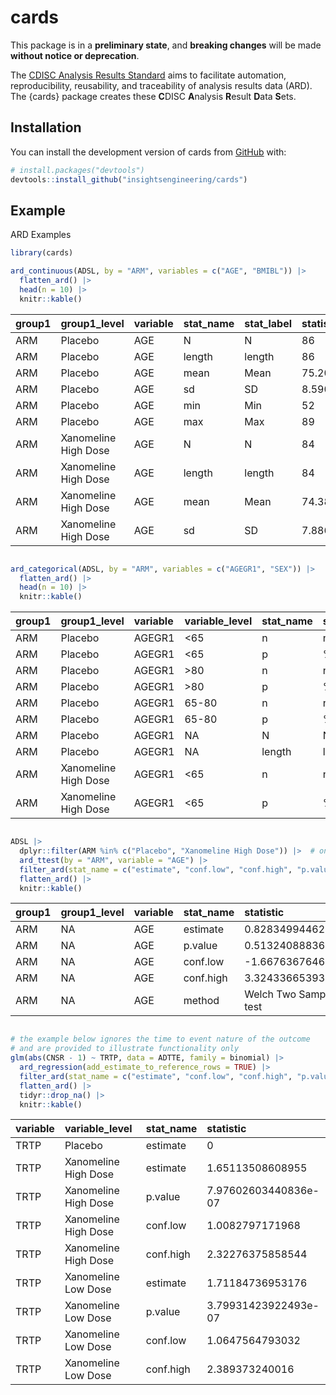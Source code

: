
<!-- README.md is generated from README.Rmd. Please edit that file -->

# cards

<!-- badges: start -->
<!-- [![R-CMD-check](https://github.com/insightsengineering/cards/actions/workflows/R-CMD-check.yaml/badge.svg)](https://github.com/insightsengineering/cards/actions/workflows/R-CMD-check.yaml) -->
<!-- [![Codecov test coverage](https://codecov.io/gh/insightsengineering/cards/branch/main/graph/badge.svg)](https://app.codecov.io/gh/insightsengineering/cards?branch=main) -->
<!-- badges: end -->

This package is in a **preliminary state**, and **breaking changes**
will be made **without notice or deprecation**.

The [CDISC Analysis Results
Standard](https://www.cdisc.org/standards/foundational/analysis-results-standards)
aims to facilitate automation, reproducibility, reusability, and
traceability of analysis results data (ARD). The {cards} package creates
these **C**DISC **A**nalysis **R**esult **D**ata **S**ets.

## Installation

You can install the development version of cards from
[GitHub](https://github.com/) with:

``` r
# install.packages("devtools")
devtools::install_github("insightsengineering/cards")
```

## Example

ARD Examples

``` r
library(cards)

ard_continuous(ADSL, by = "ARM", variables = c("AGE", "BMIBL")) |> 
  flatten_ard() |> 
  head(n = 10) |> 
  knitr::kable()
```

| group1 | group1_level         | variable | stat_name | stat_label | statistic        | warning | error |
|:-------|:---------------------|:---------|:----------|:-----------|:-----------------|:--------|:------|
| ARM    | Placebo              | AGE      | N         | N          | 86               | NA      | NA    |
| ARM    | Placebo              | AGE      | length    | length     | 86               | NA      | NA    |
| ARM    | Placebo              | AGE      | mean      | Mean       | 75.2093023255814 | NA      | NA    |
| ARM    | Placebo              | AGE      | sd        | SD         | 8.59016712714193 | NA      | NA    |
| ARM    | Placebo              | AGE      | min       | Min        | 52               | NA      | NA    |
| ARM    | Placebo              | AGE      | max       | Max        | 89               | NA      | NA    |
| ARM    | Xanomeline High Dose | AGE      | N         | N          | 84               | NA      | NA    |
| ARM    | Xanomeline High Dose | AGE      | length    | length     | 84               | NA      | NA    |
| ARM    | Xanomeline High Dose | AGE      | mean      | Mean       | 74.3809523809524 | NA      | NA    |
| ARM    | Xanomeline High Dose | AGE      | sd        | SD         | 7.88609384869824 | NA      | NA    |

``` r

ard_categorical(ADSL, by = "ARM", variables = c("AGEGR1", "SEX")) |> 
  flatten_ard() |> 
  head(n = 10) |> 
  knitr::kable()
```

| group1 | group1_level         | variable | variable_level | stat_name | stat_label | statistic         | warning | error |
|:-------|:---------------------|:---------|:---------------|:----------|:-----------|:------------------|:--------|:------|
| ARM    | Placebo              | AGEGR1   | \<65           | n         | n          | 14                | NA      | NA    |
| ARM    | Placebo              | AGEGR1   | \<65           | p         | %          | 0.162790697674419 | NA      | NA    |
| ARM    | Placebo              | AGEGR1   | \>80           | n         | n          | 30                | NA      | NA    |
| ARM    | Placebo              | AGEGR1   | \>80           | p         | %          | 0.348837209302326 | NA      | NA    |
| ARM    | Placebo              | AGEGR1   | 65-80          | n         | n          | 42                | NA      | NA    |
| ARM    | Placebo              | AGEGR1   | 65-80          | p         | %          | 0.488372093023256 | NA      | NA    |
| ARM    | Placebo              | AGEGR1   | NA             | N         | N          | 86                | NA      | NA    |
| ARM    | Placebo              | AGEGR1   | NA             | length    | length     | 86                | NA      | NA    |
| ARM    | Xanomeline High Dose | AGEGR1   | \<65           | n         | n          | 11                | NA      | NA    |
| ARM    | Xanomeline High Dose | AGEGR1   | \<65           | p         | %          | 0.130952380952381 | NA      | NA    |

``` r

ADSL |>
  dplyr::filter(ARM %in% c("Placebo", "Xanomeline High Dose")) |>  # only only two groups for a t-test
  ard_ttest(by = "ARM", variable = "AGE") |> 
  filter_ard(stat_name = c("estimate", "conf.low", "conf.high", "p.value", "method")) |> 
  flatten_ard() |> 
  knitr::kable()
```

| group1 | group1_level | variable | stat_name | statistic               | warning | error |
|:-------|:-------------|:---------|:----------|:------------------------|:--------|:------|
| ARM    | NA           | AGE      | estimate  | 0.828349944629011       | NA      | NA    |
| ARM    | NA           | AGE      | p.value   | 0.513240888362863       | NA      | NA    |
| ARM    | NA           | AGE      | conf.low  | -1.66763676468001       | NA      | NA    |
| ARM    | NA           | AGE      | conf.high | 3.32433665393803        | NA      | NA    |
| ARM    | NA           | AGE      | method    | Welch Two Sample t-test | NA      | NA    |

``` r

# the example below ignores the time to event nature of the outcome
# and are provided to illustrate functionality only
glm(abs(CNSR - 1) ~ TRTP, data = ADTTE, family = binomial) |>
  ard_regression(add_estimate_to_reference_rows = TRUE) |> 
  filter_ard(stat_name = c("estimate", "conf.low", "conf.high", "p.value")) |> 
  flatten_ard() |> 
  tidyr::drop_na() |>
  knitr::kable()
```

| variable | variable_level       | stat_name | statistic            |
|:---------|:---------------------|:----------|:---------------------|
| TRTP     | Placebo              | estimate  | 0                    |
| TRTP     | Xanomeline High Dose | estimate  | 1.65113508608955     |
| TRTP     | Xanomeline High Dose | p.value   | 7.97602603440836e-07 |
| TRTP     | Xanomeline High Dose | conf.low  | 1.0082797171968      |
| TRTP     | Xanomeline High Dose | conf.high | 2.32276375858544     |
| TRTP     | Xanomeline Low Dose  | estimate  | 1.71184736953176     |
| TRTP     | Xanomeline Low Dose  | p.value   | 3.79931423922493e-07 |
| TRTP     | Xanomeline Low Dose  | conf.low  | 1.0647564793032      |
| TRTP     | Xanomeline Low Dose  | conf.high | 2.389373240016       |
